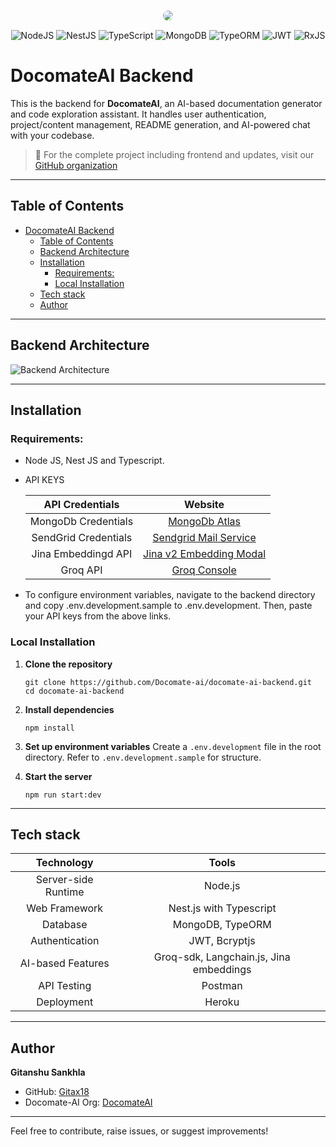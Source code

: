 <p align="center">
  <img src="https://avatars.githubusercontent.com/u/207241261?s=200&v=4" style="border-radius: 1rem; border: 1px solid #fff;"/>
</p>

<div align="center">

![NodeJS](https://img.shields.io/badge/node.js-6DA55F?style=for-the-badge&logo=node.js&logoColor=white)
![NestJS](https://img.shields.io/badge/nestjs-%23E0234E.svg?style=for-the-badge&logo=nestjs&logoColor=white)
![TypeScript](https://img.shields.io/badge/typescript-%23007ACC.svg?style=for-the-badge&logo=typescript&logoColor=white)
![MongoDB](https://img.shields.io/badge/MongoDB-%234ea94b.svg?style=for-the-badge&logo=mongodb&logoColor=white)
![TypeORM](https://img.shields.io/badge/TypeORM-FE0803.svg?style=for-the-badge&logo=typeorm&logoColor=white)
![JWT](https://img.shields.io/badge/JWT-black?style=for-the-badge&logo=JSON%20web%20tokens)
![RxJS](https://img.shields.io/badge/rxjs-%23B7178C.svg?style=for-the-badge&logo=reactivex&logoColor=white)

</div>

# DocomateAI Backend

This is the backend for **DocomateAI**, an AI-based documentation generator and code exploration assistant. It handles user authentication, project/content management, README generation, and AI-powered chat with your codebase.

> 📌 For the complete project including frontend and updates, visit our [GitHub organization](https://github.com/docomate-ai)

---

## Table of Contents

- [DocomateAI Backend](#docomateai-backend)
  - [Table of Contents](#table-of-contents)
  - [Backend Architecture](#backend-architecture)
  - [Installation](#installation)
    - [Requirements:](#requirements)
    - [Local Installation](#local-installation)
  - [Tech stack](#tech-stack)
  - [Author](#author)

---

## Backend Architecture

![Backend Architecture](https://res.cloudinary.com/dodtu65mt/image/upload/v1745340048/backend_architecture_drwczo.png)

---

## Installation

### Requirements:

- Node JS, Nest JS and Typescript.
- API KEYS

  | **API Credentials**  |                      **Website**                       |
  | :------------------: | :----------------------------------------------------: |
  | MongoDb Credentials  | [MongoDb Atlas](https://www.mongodb.com/cloud/atlas/)  |
  | SendGrid Credentials |  [Sendgrid Mail Service](https://sendgrid.com/en-us)   |
  | Jina Embeddingd API  | [Jina v2 Embedding Modal](https://jina.ai/embeddings/) |
  |       Groq API       |     [Groq Console](https://console.groq.com/keys)      |

- To configure environment variables, navigate to the backend directory and copy .env.development.sample to .env.development. Then, paste your API keys from the above links.

### Local Installation

1. **Clone the repository**

   ```
   git clone https://github.com/Docomate-ai/docomate-ai-backend.git
   cd docomate-ai-backend
   ```

2. **Install dependencies**

   ```
   npm install
   ```

3. **Set up environment variables**
   Create a `.env.development` file in the root directory. Refer to `.env.development.sample` for structure.

4. **Start the server**
   ```
   npm run start:dev
   ```

---

## Tech stack

|   **Technology**    |                **Tools**                |
| :-----------------: | :-------------------------------------: |
| Server-side Runtime |                 Node.js                 |
|    Web Framework    |         Nest.js with Typescript         |
|      Database       |            MongoDB, TypeORM             |
|   Authentication    |              JWT, Bcryptjs              |
|  AI-based Features  | Groq-sdk, Langchain.js, Jina embeddings |
|     API Testing     |                 Postman                 |
|     Deployment      |                 Heroku                  |

---

## Author

**Gitanshu Sankhla**

- GitHub: [Gitax18](https://github.com/Gitax18)
- Docomate-AI Org: [DocomateAI](https://github.com/docomate-ai)

---

Feel free to contribute, raise issues, or suggest improvements!
